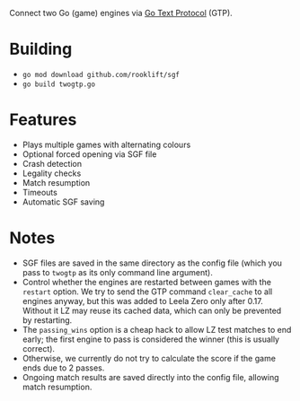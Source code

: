 Connect two Go (game) engines via [Go Text Protocol](https://www.lysator.liu.se/~gunnar/gtp/gtp2-spec-draft2/gtp2-spec.html) (GTP).

# Building

* `go mod download github.com/rooklift/sgf`
* `go build twogtp.go`

# Features

* Plays multiple games with alternating colours
* Optional forced opening via SGF file
* Crash detection
* Legality checks
* Match resumption
* Timeouts
* Automatic SGF saving

# Notes

* SGF files are saved in the same directory as the config file (which you pass to `twogtp` as its only command line argument).
* Control whether the engines are restarted between games with the `restart` option. We try to send the GTP command `clear_cache` to all engines anyway, but this was added to Leela Zero only after 0.17. Without it LZ may reuse its cached data, which can only be prevented by restarting.
* The `passing_wins` option is a cheap hack to allow LZ test matches to end early; the first engine to pass is considered the winner (this is usually correct).
* Otherwise, we currently do not try to calculate the score if the game ends due to 2 passes.
* Ongoing match results are saved directly into the config file, allowing match resumption.
